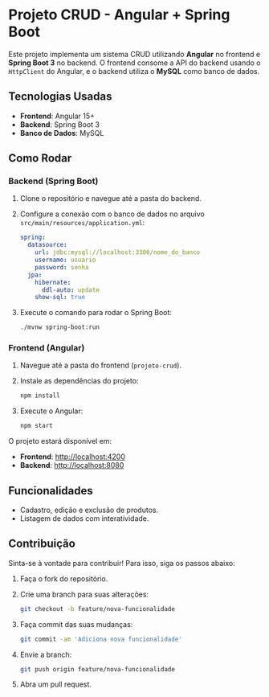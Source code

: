 # Projeto CRUD - Angular + Spring Boot

Este projeto implementa um sistema CRUD utilizando **Angular** no frontend e **Spring Boot 3** no backend. O frontend consome a API do backend usando o `HttpClient` do Angular, e o backend utiliza o **MySQL** como banco de dados.

## Tecnologias Usadas

- **Frontend**: Angular 15+
- **Backend**: Spring Boot 3
- **Banco de Dados**: MySQL

## Como Rodar

### Backend (Spring Boot)

1. Clone o repositório e navegue até a pasta do backend.
2. Configure a conexão com o banco de dados no arquivo `src/main/resources/application.yml`:
   
   ```yaml
   spring:
     datasource:
       url: jdbc:mysql://localhost:3306/nome_do_banco
       username: usuario
       password: senha
     jpa:
       hibernate:
         ddl-auto: update
       show-sql: true
   ```

3. Execute o comando para rodar o Spring Boot:

   ```bash
   ./mvnw spring-boot:run
   ```

### Frontend (Angular)

1. Navegue até a pasta do frontend (`projeto-crud`).
2. Instale as dependências do projeto:

   ```bash
   npm install
   ```

3. Execute o Angular:

   ```bash
   npm start
   ```

O projeto estará disponível em:

- **Frontend**: [http://localhost:4200](http://localhost:4200)
- **Backend**: [http://localhost:8080](http://localhost:8080)

## Funcionalidades

- Cadastro, edição e exclusão de produtos.
- Listagem de dados com interatividade.

## Contribuição

Sinta-se à vontade para contribuir! Para isso, siga os passos abaixo:

1. Faça o fork do repositório.
2. Crie uma branch para suas alterações:

   ```bash
   git checkout -b feature/nova-funcionalidade
   ```

3. Faça commit das suas mudanças:

   ```bash
   git commit -am 'Adiciona nova funcionalidade'
   ```

4. Envie a branch:

   ```bash
   git push origin feature/nova-funcionalidade
   ```

5. Abra um pull request.